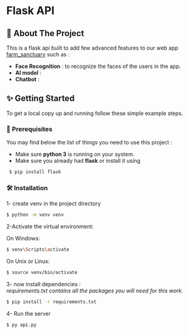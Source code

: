 #  Flask API

## 📃 About The Project
This is a flask api built to add few advanced features to our web app [farm_sanctuary](https://github.com/rayen-creator/farm_sanctuary) such as :
-   **Face Recognition** : to recognize the faces of the users in the app.
- **AI model** :
- **Chatbot** :

## ✨ Getting Started
To get a local copy up and running follow these simple example steps.

### 🚧 Prerequisites

You may find below the list of things you need to use this project :
* Make sure **python 3** is running on your system.
* Make sure you already had **flask** or install it using 
```bash
 $ pip install flask
 ```

### 🛠 Installation

1- create venv in the project directory
```bash
$ python -m venv venv
```
2-Activate the virtual environment:

On Windows:
```bash
$ venv\Scripts\activate
```

On Unix or Linux:
```bash
$ source venv/bin/activate
```
3- now install dependencies :
<br/>
*requirements.txt contains all the packages you will need for this work.*

```bash
$ pip install -r requirements.txt
```
4- Run the server

```bash
$ py api.py
```